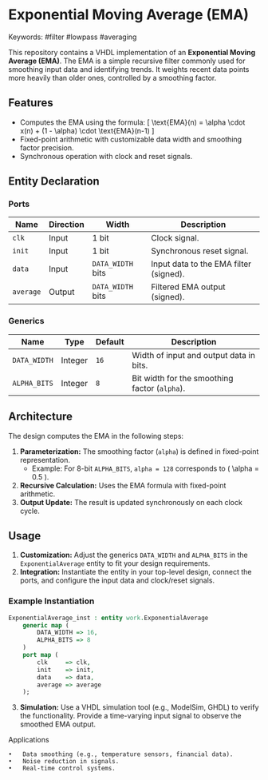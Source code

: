 # Exponential Moving Average (EMA)

Keywords: #filter #lowpass #averaging

This repository contains a VHDL implementation of an **Exponential Moving Average (EMA)**. The EMA is a simple recursive filter commonly used for smoothing input data and identifying trends. It weights recent data points more heavily than older ones, controlled by a smoothing factor.

## Features

- Computes the EMA using the formula:
  \[
  \text{EMA}(n) = \alpha \cdot x(n) + (1 - \alpha) \cdot \text{EMA}(n-1)
  \]
- Fixed-point arithmetic with customizable data width and smoothing factor precision.
- Synchronous operation with clock and reset signals.

## Entity Declaration

### Ports

| Name      | Direction | Width                | Description                                      |
|-----------|-----------|----------------------|--------------------------------------------------|
| `clk`     | Input     | 1 bit                | Clock signal.                                    |
| `init`    | Input     | 1 bit                | Synchronous reset signal.                       |
| `data`    | Input     | `DATA_WIDTH` bits    | Input data to the EMA filter (signed).          |
| `average` | Output    | `DATA_WIDTH` bits    | Filtered EMA output (signed).                   |

### Generics

| Name         | Type    | Default   | Description                                   |
|--------------|---------|-----------|-----------------------------------------------|
| `DATA_WIDTH` | Integer | `16`      | Width of input and output data in bits.       |
| `ALPHA_BITS` | Integer | `8`       | Bit width for the smoothing factor (`alpha`). |

## Architecture

The design computes the EMA in the following steps:
1. **Parameterization:** The smoothing factor (`alpha`) is defined in fixed-point representation. 
   - Example: For 8-bit `ALPHA_BITS`, `alpha = 128` corresponds to \( \alpha = 0.5 \).
2. **Recursive Calculation:** Uses the EMA formula with fixed-point arithmetic.
3. **Output Update:** The result is updated synchronously on each clock cycle.

## Usage

1. **Customization:** Adjust the generics `DATA_WIDTH` and `ALPHA_BITS` in the `ExponentialAverage` entity to fit your design requirements.
2. **Integration:** Instantiate the entity in your top-level design, connect the ports, and configure the input data and clock/reset signals.

### Example Instantiation

```vhdl
ExponentialAverage_inst : entity work.ExponentialAverage
    generic map (
        DATA_WIDTH => 16,
        ALPHA_BITS => 8
    )
    port map (
        clk     => clk,
        init    => init,
        data    => data,
        average => average
    );
```    

3.	**Simulation:** Use a VHDL simulation tool (e.g., ModelSim, GHDL) to verify the functionality. Provide a time-varying input signal to observe the smoothed EMA output.

Applications

	•	Data smoothing (e.g., temperature sensors, financial data).
	•	Noise reduction in signals.
	•	Real-time control systems.


